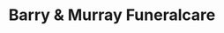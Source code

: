 ---
title: "Barry & Murray Funeralcare"
url: /london/barry-and-murray-funeralcare/
shop: funeral directors
---